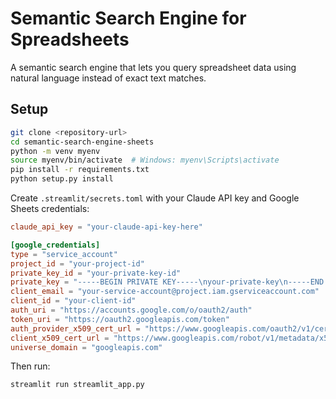 # Semantic Search Engine for Spreadsheets

A semantic search engine that lets you query spreadsheet data using natural language instead of exact text matches.

## Setup

```bash
git clone <repository-url>
cd semantic-search-engine-sheets
python -m venv myenv
source myenv/bin/activate  # Windows: myenv\Scripts\activate
pip install -r requirements.txt
python setup.py install
```

Create `.streamlit/secrets.toml` with your Claude API key and Google Sheets credentials:

```toml
claude_api_key = "your-claude-api-key-here"

[google_credentials]
type = "service_account"
project_id = "your-project-id"
private_key_id = "your-private-key-id"
private_key = "-----BEGIN PRIVATE KEY-----\nyour-private-key\n-----END PRIVATE KEY-----\n"
client_email = "your-service-account@project.iam.gserviceaccount.com"
client_id = "your-client-id"
auth_uri = "https://accounts.google.com/o/oauth2/auth"
token_uri = "https://oauth2.googleapis.com/token"
auth_provider_x509_cert_url = "https://www.googleapis.com/oauth2/v1/certs"
client_x509_cert_url = "https://www.googleapis.com/robot/v1/metadata/x509/your-service-account%40project.iam.gserviceaccount.com"
universe_domain = "googleapis.com"
```

Then run:

```bash
streamlit run streamlit_app.py
```
